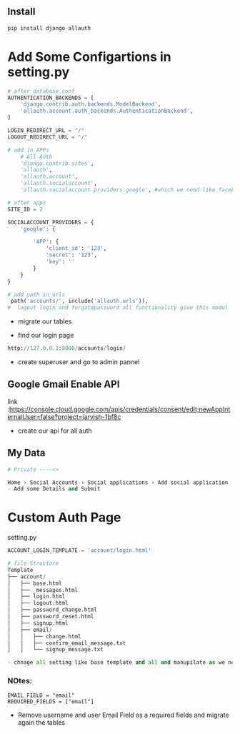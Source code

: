## Install
```py
pip install django-allauth
```

# Add Some Configartions in setting.py

```py
# after database conf
AUTHENTICATION_BACKENDS = [
    'django.contrib.auth.backends.ModelBackend',
    'allauth.account.auth_backends.AuthenticationBackend',
]

LOGIN_REDIRECT_URL = "/"
LOGOUT_REDIRECT_URL = "/"
```

```py 
# add in APPs
    # All AUth
    'django.contrib.sites',
    'allauth',
    'allauth.account',
    'allauth.socialaccount',
    'allauth.socialaccount.providers.google', #which we need like facebook/github /apple or more
```

```py
# after apps 
SITE_ID = 2

SOCIALACCOUNT_PROVIDERS = {
    'google': {

        'APP': {
            'client_id': '123',
            'secret': '123',
            'key': ''
        }
    }
}

```

```py
# add path in urls
 path('accounts/', include('allauth.urls')),
#  logout login and forgatepassword all functionality give this modul
```

- migrate our tables

- find our login page

```py
http://127.0.0.1:8000/accounts/login/
```

- create superuser and go to admin pannel

## Google Gmail Enable API 
link :https://console.cloud.google.com/apis/credentials/consent/edit;newAppInternalUser=false?project=jarvish-1bf8c
- create our api for all auth 

## My Data
```py
# Private ----<>
```


```py
Home › Social Accounts › Social applications › Add social application
- Add some Details and Submit
```


# Custom Auth Page

setting.py
```py
ACCOUNT_LOGIN_TEMPLATE = 'account/login.html'
```
```py
# file Structure 
Template 
├── account/
│   ├── base.html
│   ├── _messages.html
│   ├── login.html
│   ├── logout.html
│   ├── password_change.html
│   ├── password_reset.html
│   ├── signup.html
│   ├── email/
│   │   ├── change.html
│   │   ├── confirm_email_message.txt
│   │   └── signup_message.txt

- chnage all setting like base template and all and manupilate as we need 
```

### NOtes:

    EMAIL_FIELD = "email"
    REQUIRED_FIELDS = ["email"]

- Remove username and user Email Field as a required fields and  migrate again the tables 

